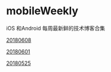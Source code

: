 # mobileWeekly
iOS 和Android 每周最新鲜的技术博客合集

[20180608](https://github.com/volcanoljy/mobileWeekly/blob/master/20180608.md)

[20180601](https://github.com/volcanoljy/mobileWeekly/blob/master/20180601.md)

[20180525](https://github.com/volcanoljy/mobileWeekly/blob/master/20180525.md)
